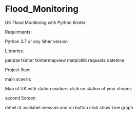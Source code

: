 # Flood_Monitoring
UK Flood Monitoring with Python tkinter

Requirments:

Python 3.7 or any hiher version

Libraries:

pandas
tkinter
tkintermapview
matplotlib
requests
datetime

Project flow:

main sceern:

Map of UK with station markers
click on station of your chooes 

second Screen:

detail of availabel messure
and on button click show Line graph


